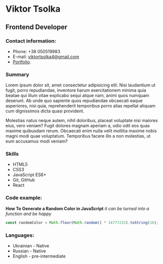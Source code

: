 # Viktor Tsolka

## Frontend Developer

### Contact information:

- Phone: +38 050519983
- E-mail: viktortsolka4@gmail.com
- [Portfolio](https://vs-portfolio.netlify.app).

### Summary

Lorem ipsum dolor sit, amet consectetur adipisicing elit. Nisi laudantium ut
fugit, porro repudiandae, inventore harum exercitationem minima quia beatae qui
illum vitae explicabo sequi atque nam, animi quos numquam deserunt. Ab unde quo
sapiente quos repudiandae obcaecati eaque asperiores, nisi quia, reprehenderit
temporibus porro alias repellat aliquam cum dignissimos dicta quasi provident.

Molestias natus neque autem, nihil doloribus, placeat voluptate nisi maiores
eius, vero veniam? Fugit dolores magnam aperiam a, odio odit eos quas maxime
quibusdam rerum. Obcaecati enim nulla velit mollitia maxime nobis magni modi
quae voluptatum. Temporibus facere illo a non molestias, ut eum accusamus modi
veniam?

### Skills

- HTML5
- CSS3
- JavaScript ES6+
- Git, GitHub
- React

### Code example:

**How To Generate a Random Color in JavaScript** _it can be turned into a function and be happy_

```javascript
const randomColor = Math.floor(Math.random() * 16777215).toString(16);
```

### Languages:

- Ukrainian - Native
- Russian - Native
- English - pre-intermediate
